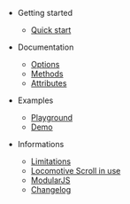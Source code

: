 - Getting started
    - [Quick start](quickstart.md)

- Documentation
    - [Options](options.md)
    - [Methods](methods.md)
    - [Attributes](attributes.md)

- Examples
    - [Playground](playground.md)
    - [Demo](https://scroll.locomotive.ca/demo)

- Informations
    - [Limitations](limitations.md)
    - [Locomotive Scroll in use](in-use.md)
    - [ModularJS](modularjs.md)
    - [Changelog](changelog.md)
